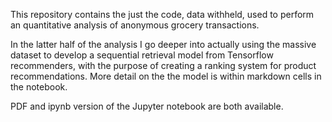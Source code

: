 This repository contains the just the code, data withheld, used to perform an quantitative analysis of anonymous grocery transactions.

In the latter half of the analysis I go deeper into actually using the massive dataset to develop a sequential retrieval model from Tensorflow recommenders, with the purpose of creating a ranking system for product recommendations. More detail on the the model is within markdown cells in the notebook.

PDF and ipynb version of the Jupyter notebook are both available.
